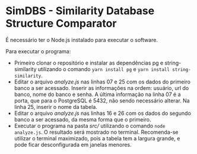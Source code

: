 # SimDBS - Similarity Database Structure Comparator
É necessário ter o Node.js instalado para executar o software.

Para executar o programa:
* Primeiro clonar o repositório e instalar as dependências pg e string-similarity utilizando o comando `yarn install pg` e `yarn install string-similarity`.
* Editar o arquivo _analyze.js_ nas linhas 07 e 25 com os dados do primeiro banco a ser acessado. Inserir as informações na ordem: usuário, url do banco, nome do banco e senha. A última informação na linha 07 é a porta, que para o PostgreSQL é 5432, não sendo necessário alterar. Na linha 25, inserir o nome da tabela.
* Editar o arquivo _analyze.js_ nas linhas 16 e 26 com os dados do segundo banco a ser acessado, da mesma forma que o primeiro.
* Executar o programa na pasta _src/_ utilizando o comando `node analyze.js`. O resultado será mostrado no terminal. Recomenda-se utilizar o terminal maximizado, pois a tabela tem a largura grande, e pode ficar desconfigurada em janelas menores.
